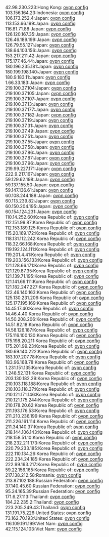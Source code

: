 42.98.230.223:Hong Kong: [ovpn config](vpn/42_98_230_223.ovpn)  
103.156.164.23:Indonesia: [ovpn config](vpn/103_156_164_23.ovpn)  
106.173.252.4:Japan: [ovpn config](vpn/106_173_252_4.ovpn)  
113.153.66.199:Japan: [ovpn config](vpn/113_153_66_199.ovpn)  
116.81.71.88:Japan: [ovpn config](vpn/116_81_71_88.ovpn)  
126.120.167.35:Japan: [ovpn config](vpn/126_120_167_35.ovpn)  
126.46.189.199:Japan: [ovpn config](vpn/126_46_189_199.ovpn)  
126.79.55.127:Japan: [ovpn config](vpn/126_79_55_127.ovpn)  
138.64.103.156:Japan: [ovpn config](vpn/138_64_103_156.ovpn)  
153.217.211.42:Japan: [ovpn config](vpn/153_217_211_42.ovpn)  
175.177.46.44:Japan: [ovpn config](vpn/175_177_46_44.ovpn)  
180.196.235.181:Japan: [ovpn config](vpn/180_196_235_181.ovpn)  
180.199.198.140:Japan: [ovpn config](vpn/180_199_198_140.ovpn)  
180.9.183.11:Japan: [ovpn config](vpn/180_9_183_11.ovpn)  
1.66.33.183:Japan: [ovpn config](vpn/1_66_33_183.ovpn)  
219.100.37.104:Japan: [ovpn config](vpn/219_100_37_104.ovpn)  
219.100.37.105:Japan: [ovpn config](vpn/219_100_37_105.ovpn)  
219.100.37.107:Japan: [ovpn config](vpn/219_100_37_107.ovpn)  
219.100.37.13:Japan: [ovpn config](vpn/219_100_37_13.ovpn)  
219.100.37.177:Japan: [ovpn config](vpn/219_100_37_177.ovpn)  
219.100.37.182:Japan: [ovpn config](vpn/219_100_37_182.ovpn)  
219.100.37.19:Japan: [ovpn config](vpn/219_100_37_19.ovpn)  
219.100.37.31:Japan: [ovpn config](vpn/219_100_37_31.ovpn)  
219.100.37.49:Japan: [ovpn config](vpn/219_100_37_49.ovpn)  
219.100.37.51:Japan: [ovpn config](vpn/219_100_37_51.ovpn)  
219.100.37.55:Japan: [ovpn config](vpn/219_100_37_55.ovpn)  
219.100.37.58:Japan: [ovpn config](vpn/219_100_37_58.ovpn)  
219.100.37.86:Japan: [ovpn config](vpn/219_100_37_86.ovpn)  
219.100.37.87:Japan: [ovpn config](vpn/219_100_37_87.ovpn)  
219.100.37.96:Japan: [ovpn config](vpn/219_100_37_96.ovpn)  
219.99.227.171:Japan: [ovpn config](vpn/219_99_227_171.ovpn)  
222.9.217.167:Japan: [ovpn config](vpn/222_9_217_167.ovpn)  
59.129.62.198:Japan: [ovpn config](vpn/59_129_62_198.ovpn)  
59.137.155.50:Japan: [ovpn config](vpn/59_137_155_50.ovpn)  
59.147.136.61:Japan: [ovpn config](vpn/59_147_136_61.ovpn)  
60.108.244.188:Japan: [ovpn config](vpn/60_108_244_188.ovpn)  
60.113.239.82:Japan: [ovpn config](vpn/60_113_239_82.ovpn)  
60.150.204.195:Japan: [ovpn config](vpn/60_150_204_195.ovpn)  
60.154.124.231:Japan: [ovpn config](vpn/60_154_124_231.ovpn)  
110.14.252.60:Korea Republic of: [ovpn config](vpn/110_14_252_60.ovpn)  
112.151.99.87:Korea Republic of: [ovpn config](vpn/112_151_99_87.ovpn)  
112.153.189.125:Korea Republic of: [ovpn config](vpn/112_153_189_125.ovpn)  
115.20.169.172:Korea Republic of: [ovpn config](vpn/115_20_169_172.ovpn)  
118.131.112.242:Korea Republic of: [ovpn config](vpn/118_131_112_242.ovpn)  
118.32.66.168:Korea Republic of: [ovpn config](vpn/118_32_66_168.ovpn)  
119.192.124.111:Korea Republic of: [ovpn config](vpn/119_192_124_111.ovpn)  
119.201.4.41:Korea Republic of: [ovpn config](vpn/119_201_4_41.ovpn)  
119.203.156.133:Korea Republic of: [ovpn config](vpn/119_203_156_133.ovpn)  
121.128.66.171:Korea Republic of: [ovpn config](vpn/121_128_66_171.ovpn)  
121.129.87.35:Korea Republic of: [ovpn config](vpn/121_129_87_35.ovpn)  
121.139.71.195:Korea Republic of: [ovpn config](vpn/121_139_71_195.ovpn)  
121.141.69.111:Korea Republic of: [ovpn config](vpn/121_141_69_111.ovpn)  
121.182.247.227:Korea Republic of: [ovpn config](vpn/121_182_247_227.ovpn)  
122.46.140.163:Korea Republic of: [ovpn config](vpn/122_46_140_163.ovpn)  
125.130.231.206:Korea Republic of: [ovpn config](vpn/125_130_231_206.ovpn)  
125.177.195.169:Korea Republic of: [ovpn config](vpn/125_177_195_169.ovpn)  
14.45.17.40:Korea Republic of: [ovpn config](vpn/14_45_17_40.ovpn)  
14.46.4.40:Korea Republic of: [ovpn config](vpn/14_46_4_40.ovpn)  
14.50.208.206:Korea Republic of: [ovpn config](vpn/14_50_208_206.ovpn)  
14.51.82.18:Korea Republic of: [ovpn config](vpn/14_51_82_18.ovpn)  
14.58.126.187:Korea Republic of: [ovpn config](vpn/14_58_126_187.ovpn)  
175.116.100.130:Korea Republic of: [ovpn config](vpn/175_116_100_130.ovpn)  
175.198.20.211:Korea Republic of: [ovpn config](vpn/175_198_20_211.ovpn)  
175.201.99.23:Korea Republic of: [ovpn config](vpn/175_201_99_23.ovpn)  
180.69.140.222:Korea Republic of: [ovpn config](vpn/180_69_140_222.ovpn)  
183.107.207.78:Korea Republic of: [ovpn config](vpn/183_107_207_78.ovpn)  
183.96.168.78:Korea Republic of: [ovpn config](vpn/183_96_168_78.ovpn)  
1.231.151.135:Korea Republic of: [ovpn config](vpn/1_231_151_135.ovpn)  
1.248.52.131:Korea Republic of: [ovpn config](vpn/1_248_52_131.ovpn)  
203.130.182.29:Korea Republic of: [ovpn config](vpn/203_130_182_29.ovpn)  
210.103.118.188:Korea Republic of: [ovpn config](vpn/210_103_118_188.ovpn)  
210.103.118.37:Korea Republic of: [ovpn config](vpn/210_103_118_37.ovpn)  
210.121.171.146:Korea Republic of: [ovpn config](vpn/210_121_171_146.ovpn)  
210.121.175.244:Korea Republic of: [ovpn config](vpn/210_121_175_244.ovpn)  
210.178.20.62:Korea Republic of: [ovpn config](vpn/210_178_20_62.ovpn)  
211.193.176.53:Korea Republic of: [ovpn config](vpn/211_193_176_53.ovpn)  
211.210.236.199:Korea Republic of: [ovpn config](vpn/211_210_236_199.ovpn)  
211.226.161.114:Korea Republic of: [ovpn config](vpn/211_226_161_114.ovpn)  
211.34.140.37:Korea Republic of: [ovpn config](vpn/211_34_140_37.ovpn)  
218.144.106.143:Korea Republic of: [ovpn config](vpn/218_144_106_143.ovpn)  
218.158.51.10:Korea Republic of: [ovpn config](vpn/218_158_51_10.ovpn)  
218.232.211.173:Korea Republic of: [ovpn config](vpn/218_232_211_173.ovpn)  
220.79.233.185:Korea Republic of: [ovpn config](vpn/220_79_233_185.ovpn)  
222.110.134.26:Korea Republic of: [ovpn config](vpn/222_110_134_26.ovpn)  
222.234.24.185:Korea Republic of: [ovpn config](vpn/222_234_24_185.ovpn)  
222.99.163.217:Korea Republic of: [ovpn config](vpn/222_99_163_217.ovpn)  
59.22.156.165:Korea Republic of: [ovpn config](vpn/59_22_156_165.ovpn)  
217.138.212.58:Romania: [ovpn config](vpn/217_138_212_58.ovpn)  
213.87.102.188:Russian Federation: [ovpn config](vpn/213_87_102_188.ovpn)  
37.140.45.60:Russian Federation: [ovpn config](vpn/37_140_45_60.ovpn)  
95.24.165.39:Russian Federation: [ovpn config](vpn/95_24_165_39.ovpn)  
171.6.27.113:Thailand: [ovpn config](vpn/171_6_27_113.ovpn)  
184.22.235.2:Thailand: [ovpn config](vpn/184_22_235_2.ovpn)  
223.205.249.43:Thailand: [ovpn config](vpn/223_205_249_43.ovpn)  
131.191.75.226:United States: [ovpn config](vpn/131_191_75_226.ovpn)  
73.162.70.193:United States: [ovpn config](vpn/73_162_70_193.ovpn)  
116.109.191.199:Viet Nam: [ovpn config](vpn/116_109_191_199.ovpn)  
42.115.124.103:Viet Nam: [ovpn config](vpn/42_115_124_103.ovpn)  
